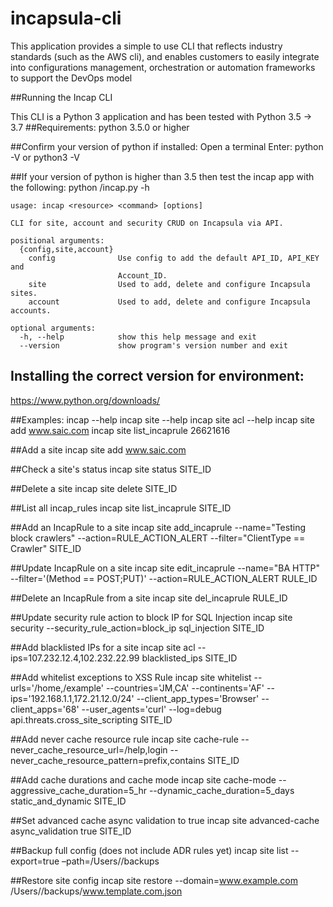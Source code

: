 # incapsula-cli
This application provides a simple to use CLI that reflects industry standards (such as the AWS cli), and enables customers to easily integrate into configurations management, orchestration or automation frameworks to support the DevOps model

##Running the Incap CLI

This CLI is a Python 3 application and has been tested with Python 3.5 -> 3.7
##Requirements:
    python 3.5.0 or higher

##Confirm your version of python if installed:
    Open a terminal
    Enter: python -V or python3 -V

##If your version of python is higher than 3.5 then test the incap app with the following:
      python <path>/incap.py -h

    usage: incap <resource> <command> [options]

    CLI for site, account and security CRUD on Incapsula via API.

    positional arguments:
      {config,site,account}
        config              Use config to add the default API_ID, API_KEY and
                            Account_ID.
        site                Used to add, delete and configure Incapsula sites.
        account             Used to add, delete and configure Incapsula accounts.

    optional arguments:
      -h, --help            show this help message and exit
      --version             show program's version number and exit

## Installing the correct version for environment:
https://www.python.org/downloads/


##Examples:
    incap --help
    incap site --help
    incap site acl --help
    incap site add www.saic.com
    incap site list_incaprule 26621616

##Add a site
    incap site add www.saic.com

##Check a site's status
    incap site status SITE_ID

##Delete a site
    incap site delete SITE_ID

##List all incap_rules
    incap site list_incaprule SITE_ID

##Add an IncapRule to a site
    incap site add_incaprule --name="Testing block crawlers" --action=RULE_ACTION_ALERT --filter="ClientType == Crawler" SITE_ID

##Update IncapRule on a site
    incap site edit_incaprule --name="BA HTTP" --filter='(Method == POST;PUT)' --action=RULE_ACTION_ALERT RULE_ID

##Delete an IncapRule from a site
    incap site del_incaprule RULE_ID

##Update security rule action to block IP for SQL Injection
    incap site security  --security_rule_action=block_ip sql_injection SITE_ID

##Add blacklisted IPs for a site
    incap site acl --ips=107.232.12.4,102.232.22.99 blacklisted_ips SITE_ID

##Add whitelist exceptions to XSS Rule
    incap site whitelist  --urls='/home,/example'  --countries='JM,CA' --continents='AF' --ips='192.168.1.1,172.21.12.0/24' --client_app_types='Browser' --client_apps='68'  --user_agents='curl' --log=debug api.threats.cross_site_scripting SITE_ID

##Add never cache resource rule
    incap site cache-rule --never_cache_resource_url=/help,login --never_cache_resource_pattern=prefix,contains SITE_ID

##Add cache durations and cache mode
    incap site cache-mode --aggressive_cache_duration=5_hr --dynamic_cache_duration=5_days static_and_dynamic SITE_ID

##Set advanced cache async validation to true
    incap site advanced-cache async_validation true SITE_ID

##Backup full config (does not include ADR rules yet)
    incap site list --export=true –path=/Users/<name>/backups

##Restore site config
    incap site restore --domain=www.example.com /Users/<name>/backups/www.template.com.json
